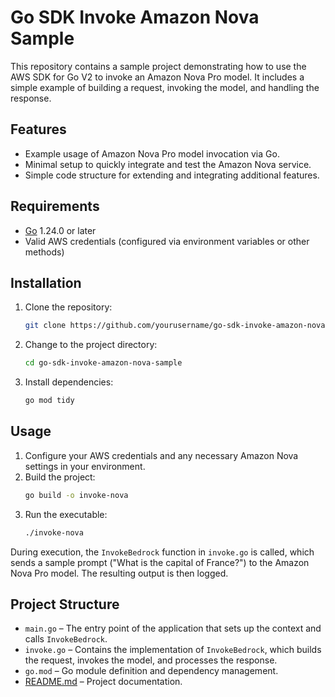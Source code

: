 # Go SDK Invoke Amazon Nova Sample

This repository contains a sample project demonstrating how to use the AWS SDK for Go V2 to invoke an Amazon Nova Pro model. It includes a simple example of building a request, invoking the model, and handling the response.

## Features

- Example usage of Amazon Nova Pro model invocation via Go.
- Minimal setup to quickly integrate and test the Amazon Nova service.
- Simple code structure for extending and integrating additional features.

## Requirements

- [Go](https://golang.org/dl/) 1.24.0 or later
- Valid AWS credentials (configured via environment variables or other methods)

## Installation

1. Clone the repository:
    ```sh
    git clone https://github.com/yourusername/go-sdk-invoke-amazon-nova-sample.git
    ```
2. Change to the project directory:
    ```sh
    cd go-sdk-invoke-amazon-nova-sample
    ```
3. Install dependencies:
    ```sh
    go mod tidy
    ```

## Usage

1. Configure your AWS credentials and any necessary Amazon Nova settings in your environment.
2. Build the project:
    ```sh
    go build -o invoke-nova
    ```
3. Run the executable:
    ```sh
    ./invoke-nova
    ```

During execution, the `InvokeBedrock` function in `invoke.go` is called, which sends a sample prompt ("What is the capital of France?") to the Amazon Nova Pro model. The resulting output is then logged.

## Project Structure

- `main.go` – The entry point of the application that sets up the context and calls `InvokeBedrock`.
- `invoke.go` – Contains the implementation of `InvokeBedrock`, which builds the request, invokes the model, and processes the response.
- `go.mod` – Go module definition and dependency management.
- [README.md](http://_vscodecontentref_/0) – Project documentation.
